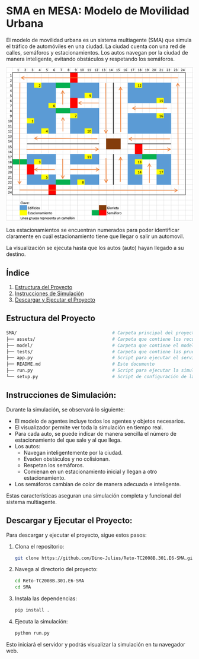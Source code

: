 SMA en MESA: Modelo de Movilidad Urbana
========================

El modelo de movilidad urbana es un sistema multiagente (SMA) que simula el tráfico de automóviles en una ciudad. La ciudad cuenta con una red de calles, semáforos y estacionamientos. Los autos navegan por la ciudad de manera inteligente, evitando obstáculos y respetando los semáforos.

![Mapa de la ciudad](assets/image.png)

Los estacionamientos se encuentran numerados para poder identificar claramente en cuál estacionamiento tiene que llegar o salir un automovil.

La visualización se ejecuta hasta que los autos (auto) hayan llegado a su destino.

## Índice

1. [Estructura del Proyecto](#estructura-del-proyecto)
2. [Instrucciones de Simulación](#instrucciones-de-simulación)
3. [Descargar y Ejecutar el Proyecto](#descargar-y-ejecutar-el-proyecto)

## Estructura del Proyecto

```bash
SMA/                                    # Carpeta principal del proyecto
├── assets/                             # Carpeta que contiene los recursos necesarios para la simulación
├── model/                              # Carpeta que contiene el modelo de agentes
├── tests/                              # Carpeta que contiene las pruebas del modelo de agentes
├── app.py                              # Script para ejecutar el servidor 
├── README.md                           # Este documento
├── run.py                              # Script para ejecutar la simulación
└── setup.py                            # Script de configuración de la simulación
```

## Instrucciones de Simulación:

Durante la simulación, se observará lo siguiente:

- El modelo de agentes incluye todos los agentes y objetos necesarios.
- El visualizador permite ver toda la simulación en tiempo real.
- Para cada auto, se puede indicar de manera sencilla el número de estacionamiento del que sale y al que llega.
- Los autos:
    - Navegan inteligentemente por la ciudad.
    - Evaden obstáculos y no colisionan.
    - Respetan los semáforos.
    - Comienan en un estacionamiento inicial y llegan a otro estacionamiento.
- Los semáforos cambian de color de manera adecuada e inteligente.

Estas características aseguran una simulación completa y funcional del sistema multiagente.

## Descargar y Ejecutar el Proyecto:

Para descargar y ejecutar el proyecto, sigue estos pasos:

1. Clona el repositorio:
    ```sh
    git clone https://github.com/Dino-Julius/Reto-TC2008B.301.E6-SMA.git
    ```

2. Navega al directorio del proyecto:
    ```sh
    cd Reto-TC2008B.301.E6-SMA
    cd SMA
    ```

3. Instala las dependencias:
    ```sh
    pip install .
    ```

4. Ejecuta la simulación:
    ```sh
    python run.py
    ```

Esto iniciará el servidor y podrás visualizar la simulación en tu navegador web.